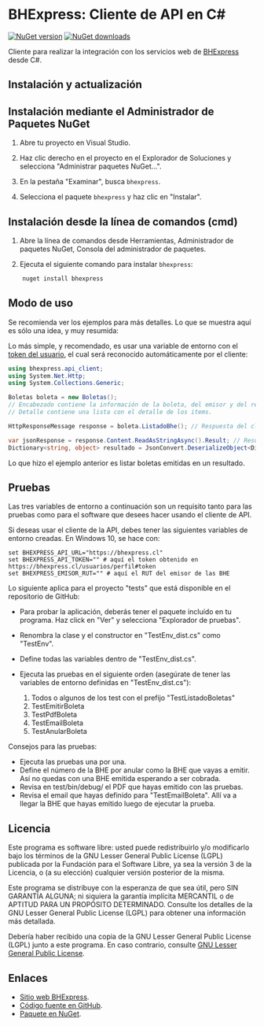 BHExpress: Cliente de API en C#
================================

[![NuGet version](https://img.shields.io/nuget/v/bhexpress.svg)](https://www.nuget.org/packages/bhexpress/)
[![NuGet downloads](https://img.shields.io/nuget/dt/bhexpress.svg)](https://www.nuget.org/packages/bhexpress/)

Cliente para realizar la integración con los servicios web de [BHExpress](https://www.bhexpress.cl) desde C#.

Instalación y actualización
---------------------------

Instalación mediante el Administrador de Paquetes NuGet
-------------------------------------------------------

1.  Abre tu proyecto en Visual Studio.

2.  Haz clic derecho en el proyecto en el Explorador de Soluciones y 
    selecciona "Administrar paquetes NuGet...".

3.  En la pestaña "Examinar", busca `bhexpress`.

4.  Selecciona el paquete `bhexpress` y haz clic en "Instalar".

Instalación desde la línea de comandos (cmd)
------------------------------------------------------

1.  Abre la línea de comandos desde Herramientas, Administrador de paquetes NuGet,
    Consola del administrador de paquetes.

2.  Ejecuta el siguiente comando para instalar `bhexpress`:

```sh
    nuget install bhexpress
```

Modo de uso
-----------

Se recomienda ver los ejemplos para más detalles. Lo que se muestra aquí es sólo
una idea, y muy resumida:

Lo más simple, y recomendado, es usar una variable de entorno con el [token del usuario](https://bhexpress.cl/usuarios/perfil#token),
el cual será reconocido automáticamente por el cliente:

```C#
using bhexpress.api_client;
using System.Net.Http;
using System.Collections.Generic;

Boletas boleta = new Boletas();
// Encabezado contiene la información de la boleta, del emisor y del receptor.
// Detalle contiene una lista con el detalle de los items.

HttpResponseMessage response = boleta.ListadoBhe(); // Respuesta del cliente de API.

var jsonResponse = response.Content.ReadAsStringAsync().Result; // Resultado convertido en JSON
Dictionary<string, object> resultado = JsonConvert.DeserializeObject<Dictionary<string, object>>(jsonResponse); // Resultado convertido en diccionario.
```

Lo que hizo el ejemplo anterior es listar boletas emitidas en un resultado.

Pruebas
--------

Las tres variables de entorno a continuación son un requisito tanto para las pruebas como para el software que 
desees hacer usando el cliente de API.

Si deseas usar el cliente de la API, debes tener las siguientes variables de entorno creadas. En Windows 10, 
se hace con:

```shell
set BHEXPRESS_API_URL="https://bhexpress.cl"
set BHEXPRESS_API_TOKEN="" # aquí el token obtenido en https://bhexpress.cl/usuarios/perfil#token
set BHEXPRESS_EMISOR_RUT="" # aquí el RUT del emisor de las BHE
```

Lo siguiente aplica para el proyecto "tests" que está disponible en el repositorio de GitHub:

- Para probar la aplicación, deberás tener el paquete incluído en tu programa. 
Haz click en "Ver" y selecciona "Explorador de pruebas".

- Renombra la clase y el constructor en "TestEnv_dist.cs" como "TestEnv".

- Define todas las variables dentro de "TestEnv_dist.cs".

- Ejecuta las pruebas en el siguiente orden (asegúrate de tener las variables de entorno definidas en 
"TestEnv_dist.cs"):

    1. Todos o algunos de los test con el prefijo "TestListadoBoletas"
    2. TestEmitirBoleta
    3. TestPdfBoleta
    4. TestEmailBoleta
    5. TestAnularBoleta

Consejos para las pruebas:

- Ejecuta las pruebas una por una.
- Define el número de la BHE por anular como la BHE que vayas a emitir. Así no quedas con una BHE 
emitida esperando a ser cobrada.
- Revisa en test/bin/debug/ el PDF que hayas emitido con las pruebas.
- Revisa el email que hayas definido para "TestEmailBoleta". Allí va a llegar la BHE que hayas emitido 
luego de ejecutar la prueba.

Licencia
--------

Este programa es software libre: usted puede redistribuirlo y/o modificarlo
bajo los términos de la GNU Lesser General Public License (LGPL) publicada
por la Fundación para el Software Libre, ya sea la versión 3 de la Licencia,
o (a su elección) cualquier versión posterior de la misma.

Este programa se distribuye con la esperanza de que sea útil, pero SIN
GARANTÍA ALGUNA; ni siquiera la garantía implícita MERCANTIL o de APTITUD
PARA UN PROPÓSITO DETERMINADO. Consulte los detalles de la GNU Lesser General
Public License (LGPL) para obtener una información más detallada.

Debería haber recibido una copia de la GNU Lesser General Public License
(LGPL) junto a este programa. En caso contrario, consulte
[GNU Lesser General Public License](http://www.gnu.org/licenses/lgpl.html).

Enlaces
-------

- [Sitio web BHExpress](https://www.bhexpress.cl).
- [Código fuente en GitHub](https://github.com/BHExpress/bhexpress-api-client-c_sharp).
- [Paquete en NuGet](https://www.nuget.org/packages/bhexpress).